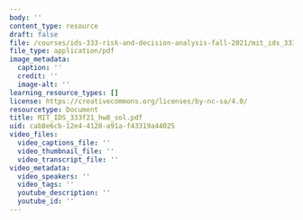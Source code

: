 ```yaml
---
body: ''
content_type: resource
draft: false
file: /courses/ids-333-risk-and-decision-analysis-fall-2021/mit_ids_333f21_hw8_sol3.pdf
file_type: application/pdf
image_metadata:
  caption: ''
  credit: ''
  image-alt: ''
learning_resource_types: []
license: https://creativecommons.org/licenses/by-nc-sa/4.0/
resourcetype: Document
title: MIT_IDS_333f21_hw8_sol.pdf
uid: cab8e6cb-12e4-4128-a91a-f43319a44025
video_files:
  video_captions_file: ''
  video_thumbnail_file: ''
  video_transcript_file: ''
video_metadata:
  video_speakers: ''
  video_tags: ''
  youtube_description: ''
  youtube_id: ''
---
```

